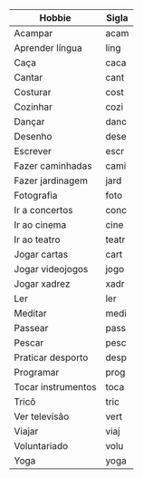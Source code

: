 | Hobbie             | Sigla |
|--------------------|-------|
| Acampar            | acam  |
| Aprender língua    | ling  |
| Caça               | caca  |
| Cantar             | cant  |
| Costurar           | cost  |
| Cozinhar           | cozi  |
| Dançar             | danc  |
| Desenho            | dese  |
| Escrever           | escr  |
| Fazer caminhadas   | cami  |
| Fazer jardinagem   | jard  |
| Fotografia         | foto  |
| Ir a concertos     | conc  |
| Ir ao cinema       | cine  |
| Ir ao teatro       | teatr |
| Jogar cartas       | cart  |
| Jogar videojogos   | jogo  |
| Jogar xadrez       | xadr  |
| Ler                | ler   |
| Meditar            | medi  |
| Passear            | pass  |
| Pescar             | pesc  |
| Praticar desporto  | desp  |
| Programar          | prog  |
| Tocar instrumentos | toca  |
| Tricô              | tric  |
| Ver televisão      | vert  |
| Viajar             | viaj  |
| Voluntariado       | volu  |
| Yoga               | yoga  |